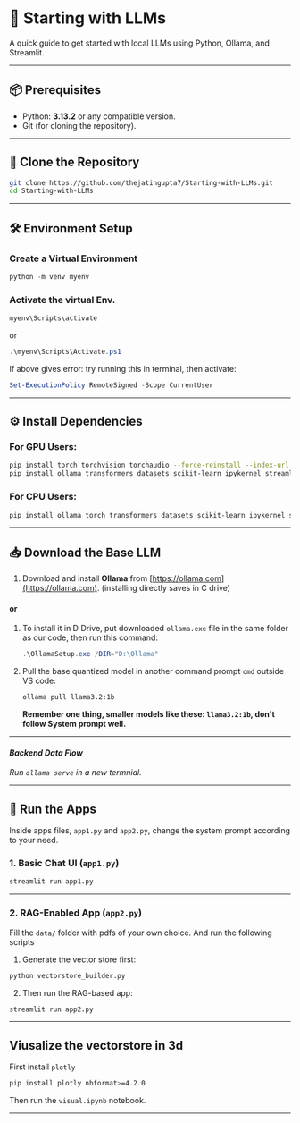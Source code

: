 # 🧠 Starting with LLMs

A quick guide to get started with local LLMs using Python, Ollama, and Streamlit.

---

## 📦 Prerequisites

* Python: **3.13.2** or any compatible version.
* Git (for cloning the repository).

---

## 🔁 Clone the Repository

```bash
git clone https://github.com/thejatingupta7/Starting-with-LLMs.git
cd Starting-with-LLMs
```

---

## 🛠️ Environment Setup

### Create a Virtual Environment

```powershell
python -m venv myenv
```

### Activate the virtual Env.

```powershell
myenv\Scripts\activate       
```
or 
```powershell
.\myenv\Scripts\Activate.ps1
```
If above gives error: try running this in terminal, then activate:
```powershell
Set-ExecutionPolicy RemoteSigned -Scope CurrentUser
```


---

## ⚙️ Install Dependencies

### For GPU Users:

```bash
pip install torch torchvision torchaudio --force-reinstall --index-url https://download.pytorch.org/whl/cu118
pip install ollama transformers datasets scikit-learn ipykernel streamlit faiss-cpu hf-xet langchain langchain-community sentence-transformers openpyxl pymupdf 
```

### For CPU Users:

```bash
pip install ollama torch transformers datasets scikit-learn ipykernel streamlit faiss-cpu hf-xet langchain langchain-community sentence-transformers openpyxl pymupdf 
```

---

## 📥 Download the Base LLM

1. Download and install **Ollama** from [https://ollama.com](https://ollama.com). (installing directly saves in C drive)
#### or
1. To install it in D Drive, put downloaded `ollama.exe` file in the same folder as our code, then run this command:

   ```powershell
   .\OllamaSetup.exe /DIR="D:\Ollama"
   ```

3. Pull the base quantized model in another command prompt `cmd` outside VS code:

   ```bash
   ollama pull llama3.2:1b
   ```
   <b>Remember one thing, smaller models like these: `llama3.2:1b`, don't follow System prompt well.</b>

---
<i>
   
#### Backend Data Flow

Run `ollama serve` in a new termnial.

</i>

---


## 🚀 Run the Apps

Inside apps files, `app1.py` and `app2.py`, change the system prompt according to your need.

### 1. Basic Chat UI (`app1.py`)

```bash
streamlit run app1.py
```

---

### 2. RAG-Enabled App (`app2.py`)

Fill the `data/` folder with pdfs of your own choice. And run the following scripts

1. Generate the vector store first:

```bash
python vectorstore_builder.py
```

2. Then run the RAG-based app:

```bash
streamlit run app2.py
```

---

## Viusalize the vectorstore in 3d

First install `plotly`

```bash
pip install plotly nbformat>=4.2.0
```

Then run the `visual.ipynb` notebook. 

---

